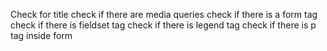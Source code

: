 Check for title
check if there are media queries
check if there is a form tag
check if there is fieldset tag
check if there is legend tag
check if there is p tag inside form

